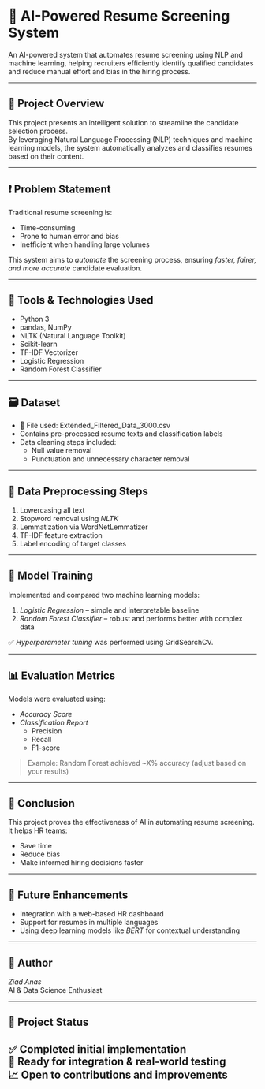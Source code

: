 # 🤖 AI-Powered Resume Screening System

An AI-powered system that automates resume screening using NLP and machine learning, helping recruiters efficiently identify qualified candidates and reduce manual effort and bias in the hiring process.

---

## 📌 Project Overview

This project presents an intelligent solution to streamline the candidate selection process.  
By leveraging Natural Language Processing (NLP) techniques and machine learning models, the system automatically analyzes and classifies resumes based on their content.

---

## ❗ Problem Statement

Traditional resume screening is:
- Time-consuming
- Prone to human error and bias
- Inefficient when handling large volumes

This system aims to *automate* the screening process, ensuring *faster, fairer, and more accurate* candidate evaluation.

---

## 🧰 Tools & Technologies Used

- Python 3
- pandas, NumPy
- NLTK (Natural Language Toolkit)
- Scikit-learn
- TF-IDF Vectorizer
- Logistic Regression
- Random Forest Classifier

---

## 🗃 Dataset

- 📁 File used: Extended_Filtered_Data_3000.csv
- Contains pre-processed resume texts and classification labels
- Data cleaning steps included:
  - Null value removal
  - Punctuation and unnecessary character removal

---

## 🔄 Data Preprocessing Steps

1. Lowercasing all text
2. Stopword removal using *NLTK*
3. Lemmatization via WordNetLemmatizer
4. TF-IDF feature extraction
5. Label encoding of target classes

---

## 🤖 Model Training

Implemented and compared two machine learning models:
1. *Logistic Regression* – simple and interpretable baseline
2. *Random Forest Classifier* – robust and performs better with complex data

✅ *Hyperparameter tuning* was performed using GridSearchCV.

---

## 📊 Evaluation Metrics

Models were evaluated using:
- *Accuracy Score*
- *Classification Report*
  - Precision
  - Recall
  - F1-score

> Example: Random Forest achieved ~X% accuracy (adjust based on your results)

---


## 🧠 Conclusion

This project proves the effectiveness of AI in automating resume screening.  
It helps HR teams:
- Save time
- Reduce bias
- Make informed hiring decisions faster

---

## 🚀 Future Enhancements

- Integration with a web-based HR dashboard
- Support for resumes in multiple languages
- Using deep learning models like *BERT* for contextual understanding

---

## 👤 Author

*Ziad Anas*  
AI & Data Science Enthusiast  


---

## 💼 Project Status

✅ Completed initial implementation  
🧪 Ready for integration & real-world testing  
📈 Open to contributions and improvements
---
